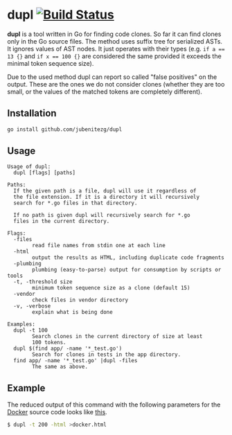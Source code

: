 # dupl [![Build Status](https://travis-ci.org/mibk/dupl.png)](https://travis-ci.org/mibk/dupl)

**dupl** is a tool written in Go for finding code clones. So far it can find clones only
in the Go source files. The method uses suffix tree for serialized ASTs. It ignores values
of AST nodes. It just operates with their types (e.g. `if a == 13 {}` and `if x == 100 {}` are
considered the same provided it exceeds the minimal token sequence size).

Due to the used method dupl can report so called "false positives" on the output. These are
the ones we do not consider clones (whether they are too small, or the values of the matched
tokens are completely different).

## Installation

```bash
go install github.com/jubenitezg/dupl
```

## Usage

```
Usage of dupl:
  dupl [flags] [paths]

Paths:
  If the given path is a file, dupl will use it regardless of
  the file extension. If it is a directory it will recursively
  search for *.go files in that directory.

  If no path is given dupl will recursively search for *.go
  files in the current directory.

Flags:
  -files
        read file names from stdin one at each line
  -html
        output the results as HTML, including duplicate code fragments
  -plumbing
        plumbing (easy-to-parse) output for consumption by scripts or tools
  -t, -threshold size
        minimum token sequence size as a clone (default 15)
  -vendor
        check files in vendor directory
  -v, -verbose
        explain what is being done

Examples:
  dupl -t 100
        Search clones in the current directory of size at least
        100 tokens.
  dupl $(find app/ -name '*_test.go')
        Search for clones in tests in the app directory.
  find app/ -name '*_test.go' |dupl -files
        The same as above.
```

## Example

The reduced output of this command with the following parameters for the [Docker](https://www.docker.com) source code
looks like [this](http://htmlpreview.github.io/?https://github.com/jubenitezg/dupl/blob/master/_output_example/docker.html).

```bash
$ dupl -t 200 -html >docker.html
```
